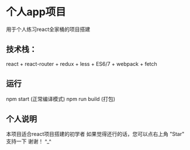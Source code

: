 
# 个人app项目
用于个人练习react全家桶的项目搭建

## 技术栈：
react + react-router + redux + less + ES6/7 + webpack + fetch

## 运行
npm start (正常编译模式)
npm run build (打包)

## 个人说明
本项目适合react项目搭建的初学者
如果觉得还行的话，您可以点右上角 "Star" 支持一下 谢谢！ ^_^





